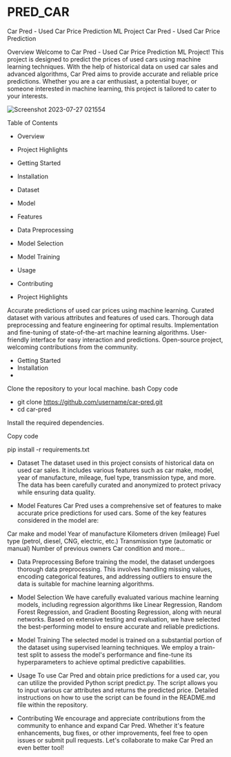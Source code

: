 # PRED_CAR


Car Pred - Used Car Price Prediction ML Project
Car Pred - Used Car Price Prediction

Overview
Welcome to Car Pred - Used Car Price Prediction ML Project! This project is designed to predict the prices of used cars using machine learning techniques. With the help of historical data on used car sales and advanced algorithms, Car Pred aims to provide accurate and reliable price predictions. Whether you are a car enthusiast, a potential buyer, or someone interested in machine learning, this project is tailored to cater to your interests.

![Screenshot 2023-07-27 021554](https://github.com/shagun00151/PRED_CAR/assets/78349737/4cb9e0e6-7a90-4e3c-9cec-4f8c8497da6e)


Table of Contents
- Overview
- Project Highlights
- Getting Started
- Installation
- Dataset
- Model
- Features
- Data Preprocessing
- Model Selection
- Model Training
- Usage
- Contributing


- Project Highlights
  
Accurate predictions of used car prices using machine learning.
Curated dataset with various attributes and features of used cars.
Thorough data preprocessing and feature engineering for optimal results.
Implementation and fine-tuning of state-of-the-art machine learning algorithms.
User-friendly interface for easy interaction and predictions.
Open-source project, welcoming contributions from the community.


- Getting Started
- Installation
- 
Clone the repository to your local machine.
bash
Copy code
 - git clone https://github.com/username/car-pred.git
 - cd car-pred

   
Install the required dependencies.

Copy code

pip install -r requirements.txt


- Dataset
The dataset used in this project consists of historical data on used car sales. It includes various features such as car make, model, year of manufacture, mileage, fuel type, transmission type, and more. The data has been carefully curated and anonymized to protect privacy while ensuring data quality.

- Model
Features
Car Pred uses a comprehensive set of features to make accurate price predictions for used cars. Some of the key features considered in the model are:

Car make and model
Year of manufacture
Kilometers driven (mileage)
Fuel type (petrol, diesel, CNG, electric, etc.)
Transmission type (automatic or manual)
Number of previous owners
Car condition
and more...



- Data Preprocessing
Before training the model, the dataset undergoes thorough data preprocessing. This involves handling missing values, encoding categorical features, and addressing outliers to ensure the data is suitable for machine learning algorithms.

- Model Selection
We have carefully evaluated various machine learning models, including regression algorithms like Linear Regression, Random Forest Regression, and Gradient Boosting Regression, along with neural networks. Based on extensive testing and evaluation, we have selected the best-performing model to ensure accurate and reliable predictions.

- Model Training
The selected model is trained on a substantial portion of the dataset using supervised learning techniques. We employ a train-test split to assess the model's performance and fine-tune its hyperparameters to achieve optimal predictive capabilities.

- Usage
To use Car Pred and obtain price predictions for a used car, you can utilize the provided Python script predict.py. The script allows you to input various car attributes and returns the predicted price. Detailed instructions on how to use the script can be found in the README.md file within the repository.

- Contributing
We encourage and appreciate contributions from the community to enhance and expand Car Pred. Whether it's feature enhancements, bug fixes, or other improvements, feel free to open issues or submit pull requests. Let's collaborate to make Car Pred an even better tool!
